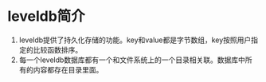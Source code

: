 leveldb简介
===============

1. leveldb提供了持久化存储的功能。key和value都是字节数组，key按照用户指定的比较函数排序。
2. 每一个leveldb数据库都有一个和文件系统上的一个目录相关联。数据库中所有的内容都存在目录里面。

